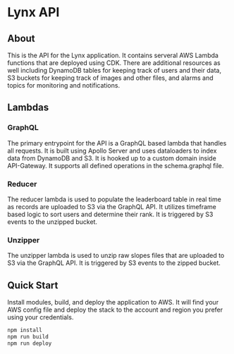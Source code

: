 # Lynx API

## About

This is the API for the Lynx application. It contains serveral AWS Lambda functions that are deployed using CDK. There are additional resources as well including DynamoDB tables for keeping track of users and their data, S3 buckets for keeping track of images and other files, and alarms and topics for monitoring and notifications.

## Lambdas

### GraphQL

The primary entrypoint for the API is a GraphQL based lambda that handles all requests. It is built using Apollo Server and uses dataloaders to index data from DynamoDB and S3. It is hooked up to a custom domain inside API-Gateway. It supports all defined operations in the schema.graphql file.

### Reducer

The reducer lambda is used to populate the leaderboard table in real time as records are uploaded to S3 via the GraphQL API. It utilizes timeframe based logic to sort users and determine their rank. It is triggered by S3 events to the unzipped bucket.

### Unzipper

The unzipper lambda is used to unzip raw slopes files that are uploaded to S3 via the GraphQL API. It is triggered by S3 events to the zipped bucket.

## Quick Start

Install modules, build, and deploy the application to AWS. It will find your AWS config file and deploy the stack to the account and region you prefer using your credentials.

```bash
npm install
npm run build
npm run deploy
```

